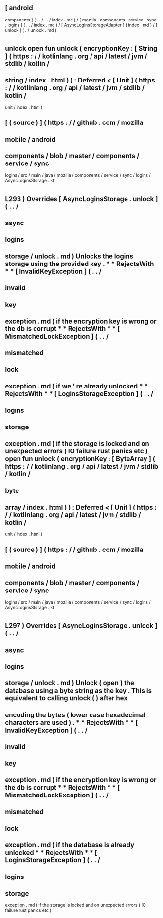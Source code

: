 [
android
-
components
]
(
.
.
/
.
.
/
index
.
md
)
/
[
mozilla
.
components
.
service
.
sync
.
logins
]
(
.
.
/
index
.
md
)
/
[
AsyncLoginsStorageAdapter
]
(
index
.
md
)
/
[
unlock
]
(
.
/
unlock
.
md
)
#
unlock
open
fun
unlock
(
encryptionKey
:
[
String
]
(
https
:
/
/
kotlinlang
.
org
/
api
/
latest
/
jvm
/
stdlib
/
kotlin
/
-
string
/
index
.
html
)
)
:
Deferred
<
[
Unit
]
(
https
:
/
/
kotlinlang
.
org
/
api
/
latest
/
jvm
/
stdlib
/
kotlin
/
-
unit
/
index
.
html
)
>
[
(
source
)
]
(
https
:
/
/
github
.
com
/
mozilla
-
mobile
/
android
-
components
/
blob
/
master
/
components
/
service
/
sync
-
logins
/
src
/
main
/
java
/
mozilla
/
components
/
service
/
sync
/
logins
/
AsyncLoginsStorage
.
kt
#
L293
)
Overrides
[
AsyncLoginsStorage
.
unlock
]
(
.
.
/
-
async
-
logins
-
storage
/
unlock
.
md
)
Unlocks
the
logins
storage
using
the
provided
key
.
*
*
RejectsWith
*
*
[
InvalidKeyException
]
(
.
.
/
-
invalid
-
key
-
exception
.
md
)
if
the
encryption
key
is
wrong
or
the
db
is
corrupt
*
*
RejectsWith
*
*
[
MismatchedLockException
]
(
.
.
/
-
mismatched
-
lock
-
exception
.
md
)
if
we
'
re
already
unlocked
*
*
RejectsWith
*
*
[
LoginsStorageException
]
(
.
.
/
-
logins
-
storage
-
exception
.
md
)
if
the
storage
is
locked
and
on
unexpected
errors
(
IO
failure
rust
panics
etc
)
open
fun
unlock
(
encryptionKey
:
[
ByteArray
]
(
https
:
/
/
kotlinlang
.
org
/
api
/
latest
/
jvm
/
stdlib
/
kotlin
/
-
byte
-
array
/
index
.
html
)
)
:
Deferred
<
[
Unit
]
(
https
:
/
/
kotlinlang
.
org
/
api
/
latest
/
jvm
/
stdlib
/
kotlin
/
-
unit
/
index
.
html
)
>
[
(
source
)
]
(
https
:
/
/
github
.
com
/
mozilla
-
mobile
/
android
-
components
/
blob
/
master
/
components
/
service
/
sync
-
logins
/
src
/
main
/
java
/
mozilla
/
components
/
service
/
sync
/
logins
/
AsyncLoginsStorage
.
kt
#
L297
)
Overrides
[
AsyncLoginsStorage
.
unlock
]
(
.
.
/
-
async
-
logins
-
storage
/
unlock
.
md
)
Unlock
(
open
)
the
database
using
a
byte
string
as
the
key
.
This
is
equivalent
to
calling
unlock
(
)
after
hex
-
encoding
the
bytes
(
lower
case
hexadecimal
characters
are
used
)
.
*
*
RejectsWith
*
*
[
InvalidKeyException
]
(
.
.
/
-
invalid
-
key
-
exception
.
md
)
if
the
encryption
key
is
wrong
or
the
db
is
corrupt
*
*
RejectsWith
*
*
[
MismatchedLockException
]
(
.
.
/
-
mismatched
-
lock
-
exception
.
md
)
if
the
database
is
already
unlocked
*
*
RejectsWith
*
*
[
LoginsStorageException
]
(
.
.
/
-
logins
-
storage
-
exception
.
md
)
if
the
storage
is
locked
and
on
unexpected
errors
(
IO
failure
rust
panics
etc
)
